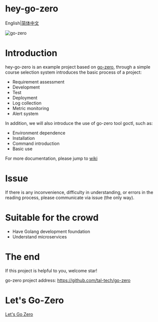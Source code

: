 # hey-go-zero
English|[简体中文](readme.md)

![go-zero](https://img.shields.io/badge/Github-go--zero-brightgreen?link=https://github.com/tal-tech/go-zero&logo=github)

# Introduction
hey-go-zero is an example project based on [go-zero](https://github.com/tal-tech/go-zero), through a simple course selection
system introduces the basic process of a project:
* Requirement assessment
* Development
* Test
* Deployment
* Log collection
* Metric monitoring
* Alert system

In addition, we will also introduce the use of go-zero tool goctl, such as:
* Environment dependence
* Installation
* Command introduction
* Basic use

For more documentation, please jump to [wiki]()

# Issue
If there is any inconvenience, difficulty in understanding, or errors in the reading process, please communicate via issue (the only way).

# Suitable for the crowd
* Have Golang development foundation
* Understand microservices

# The end
If this project is helpful to you, welcome star!

go-zero project address: https://github.com/tal-tech/go-zero

# Let's Go-Zero
[Let's Go Zero](./doc/index.md)